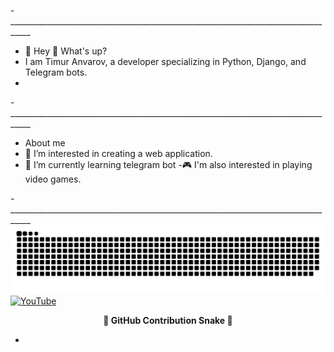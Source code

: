 -___________________________________________________________________________________
- 👋 Hey 👋 What's up?
- I am Timur Anvarov, a developer specializing in Python, Django, and Telegram bots.
- 
-___________________________________________________________________________________
- About me 
- 👀 I’m interested in creating a web application.
- 🌱 I’m currently learning telegram bot
-🎮 I'm also interested in playing video games.

-___________________________________________________________________________________
![Snake](https://raw.githubusercontent.com/Platane/snk/output/github-contribution-grid-snake.svg)
[![YouTube](https://img.shields.io/badge/YouTube-FF0000?style=for-the-badge&logo=youtube&logoColor=white)](https://www.youtube.com/)
<p align="center">
  <strong>🚀 GitHub Contribution Snake 🐍</strong>
</p>

- <!--🤝 I’m looking to collaborate on -->
<!---
Timur230609/Timur230609 is a ✨ special ✨ repository because its `README.md` (this file) appears on your GitHub profile.
You can click the Preview link to take a look at your changes.
--->
